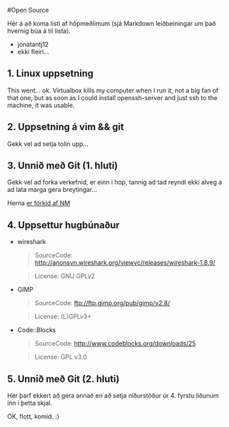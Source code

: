 #Open Source

Hér á að koma listi af hópmeðlimum (sjá Markdown leiðbeiningar um það hvernig búa á til lista).

 - jonatantj12
 - ekki fleiri...

## 1. Linux uppsetning

This went... ok. Virtualbox kills my computer when I run it, not a big fan of that one, but as soon as I could install openssh-server and just ssh to the machine, it was usable.

[logo]: (https://raw.github.com/xnatti/INTOmarkdown/master/ubuntu-vbox.jpg)


## 2. Uppsetning á vim && git

Gekk vel ad setja tolin upp... 

## 3. Unnið með Git (1. hluti)

Gekk vel ad forka verkefnid, er einn i hop, tannig ad tad reyndi ekki alveg a ad lata marga gera breytingar...

Herna [er forkid af NM](https://github.com/xnatti/INTOPrufa/)

## 4. Uppsettur hugbúnaður

* wireshark

	> SourceCode: http://anonsvn.wireshark.org/viewvc/releases/wireshark-1.8.9/

	> License: GNU GPLv2

* GIMP

	> SourceCode: ftp://ftp.gimp.org/pub/gimp/v2.8/

	> License:  (L)GPLv3+

* Code::Blocks

	> SourceCode: http://www.codeblocks.org/downloads/25

	> License: GPL v3.0






## 5. Unnið með Git (2. hluti)

Hér þarf ekkert að gera annað en að setja niðurstöður úr 4. fyrstu liðunum inn í þetta skjal.

OK, flott, komid. :)
